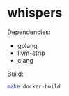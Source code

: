 whispers
========

Dependencies:

- golang
- llvm-strip
- clang

Build:

```sh
make docker-build
```
